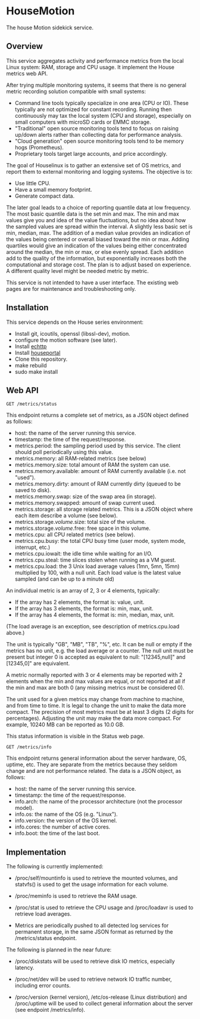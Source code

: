 # HouseMotion
The house Motion sidekick service.

## Overview

This service aggregates activity and performance metrics from the local Linux system: RAM, storage and CPU usage. It implement the House metrics web API.

After trying multiple monitoring systems, it seems that there is no general metric recording solution compatible with small systems:
* Command line tools typically specialize in one area (CPU or IO). These typically are not optimized for constant recording. Running then continuously may tax the local system (CPU and storage), especially on small computers with microSD cards or EMMC storage.
* "Traditional" open source monitoring tools tend to focus on raising up/down alerts rather than collecting data for performance analysis.
* "Cloud generation" open source monitoring tools tend to be memory hogs (Prometheus).
* Proprietary tools target large accounts, and price accordingly.

The goal of Houselinux is to gather an extensive set of OS metrics, and report them to external monitoring and logging systems. The objective is to:
* Use little CPU.
* Have a small memory footprint.
* Generate compact data.

The later goal leads to a choice of reporting quantile data at low frequency. The most basic quantile data is the set min and max. The min and max values give you and idea of the value fluctuations, but no idea about how the sampled values are spread within the interval. A slightly less basic set is min, median, max. The addition of a median value provides an indication of the values being centered or overall biased toward the min or max. Adding quartiles would give an indication of the values being either concentrated around the median, the min or max, or else evenly spread. Each addition add to the quality of the information, but exponentially increases both the computational and storage cost. The plan is to adjust based on experience. A different quality level might be needed metric by metric.

This service is not intended to have a user interface. The existing web pages are for maintenance and troubleshooting only.

## Installation

This service depends on the House series environment:
* Install git, icoutils, openssl (libssl-dev), motion.
* configure the motion software (see later).
* Install [echttp](https://github.com/pascal-fb-martin/echttp)
* Install [houseportal](https://github.com/pascal-fb-martin/houseportal)
* Clone this repository.
* make rebuild
* sudo make install

## Web API

```
GET /metrics/status
```
This endpoint returns a complete set of metrics, as a JSON object defined as follows:
* host: the name of the server running this service.
* timestamp: the time of the request/response.
* metrics.period: the sampling period used by this service. The client should poll periodically using this value.
* metrics.memory: all RAM-related metrics (see below)
* metrics.memory.size: total amount of RAM the system can use.
* metrics.memory.available: amount of RAM currently available (i.e. not "used").
* metrics.memory.dirty: amount of RAM currently dirty (queued to be saved to disk).
* metrics.memory.swap: size of the swap area (in storage).
* metrics.memory.swapped: amount of swap current used.
* metrics.storage: all storage related metrics. This is a JSON object where each item describe a volume (see below).
* metrics.storage._volume_.size: total size of the volume.
* metrics.storage._volume_.free: free space in this volume.
* metrics.cpu: all CPU related metrics (see below).
* metrics.cpu.busy: the total CPU busy time (user mode, system mode, interrupt, etc.)
* metrics.cpu.iowait: the idle time while waiting for an I/O.
* metrics.cpu.steal: time slices stolen when running as a VM guest.
* metrics.cpu.load: the 3 Unix load average values (1mn, 5mn, 15mn) multiplied by 100, with a null unit. Each load value is the latest value sampled (and can be up to a minute old)

An individual metric is an array of 2, 3 or 4 elements, typically:
* If the array has 2 elements, the format is: value, unit.
* If the array has 3 elements, the format is: min, max, unit.
* If the array has 4 elements, the format is: min, median, max, unit.

(The load average is an exception, see description of metrics.cpu.load above.)

The unit is typically "GB", "MB", "TB", "%", etc. It can be null or empty if the metrics has no unit, e.g. the load average or a counter. The null unit must be present but integer 0 is accepted as equivalent to null: "[12345,null]" and [12345,0]" are equivalent.

A metric normally reported with 3 or 4 elements may be reported with 2 elements when the min and max values are equal, or not reported at all if the min and max are both 0 (any missing metrics must be considered 0).

The unit used for a given metrics may change from machine to machine, and from time to time. It is legal to change the unit to make the data more compact. The precision of most metrics must be at least 3 digits (2 digits for percentages). Adjusting the unit may make the data more compact. For example, 10240 MB can be reported as 10.0 GB.

This status information is visible in the Status web page.

```
GET /metrics/info
```
This endpoint returns general information about the server hardware, OS, uptime, etc. They are separate from the metrics because they seldom change and are not performance related. The data is a JSON object, as follows:
* host: the name of the server running this service.
* timestamp: the time of the request/response.
* info.arch: the name of the processor architecture (not the processor model).
* info.os: the name of the OS (e.g. "Linux").
* info.version: the version of the OS kernel.
* info.cores: the number of active cores.
* info.boot: the time of the last boot.

## Implementation

The following is currently implemented:

* /proc/self/mountinfo is used to retrieve the mounted volumes, and statvfs() is used to get the usage information for each volume.

* /proc/meminfo is used to retrieve the RAM usage.

* /proc/stat is used to retrieve the CPU usage and /proc/loadavr is used to retrieve load averages.

* Metrics are periodically pushed to all detected log services for permanent storage, in the same JSON format as returned by the /metrics/status endpoint.

The following is planned in the near future:

* /proc/diskstats will be used to retrieve disk IO metrics, especially latency.

* /proc/net/dev will be used to retrieve network IO traffic number, including error counts.

* /proc/version (kernel version), /etc/os-release (Linux distribution) and /proc/uptime will be used to collect general information about the server (see endpoint /metrics/info).

